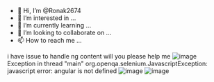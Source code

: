 - 👋 Hi, I’m @Ronak2674
- 👀 I’m interested in ...
- 🌱 I’m currently learning ...
- 💞️ I’m looking to collaborate on ...
- 📫 How to reach me ...

<!---
Ronak2674/Ronak2674 is a ✨ special ✨ repository because its `README.md` (this file) appears on your GitHub profile.
You can click the Preview link to take a look at your changes.
--->
i have issue to handle ng content will you please help me 
![image](https://github.com/Ronak2674/Ronak2674/assets/149788627/f73828af-10a7-402e-8bd1-473f4c9f0c28)
Exception in thread "main" org.openqa.selenium.JavascriptException: javascript error: angular is not defined
![image](https://github.com/Ronak2674/Ronak2674/assets/149788627/0f862414-9a47-496d-adc5-93e9583f4710)
![image](https://github.com/Ronak2674/Ronak2674/assets/149788627/536bd087-dc63-42a9-8b78-4f65e2b896a4)


